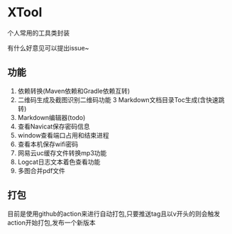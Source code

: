 # XTool

个人常用的工具类封装

有什么好意见可以提出issue~

## 功能

1. 依赖转换(Maven依赖和Gradle依赖互转)
2. 二维码生成及截图识别二维码功能
3  Markdown文档目录Toc生成(含快速跳转)
4. Markdown编辑器(todo)
5. 查看Navicat保存密码信息
6. window查看端口占用和结束进程
7. 查看本机保存wifi密码
8. 网易云uc缓存文件转换mp3功能
9. Logcat日志文本着色查看功能
10. 多图合并pdf文件
## 打包
目前是使用github的action来进行自动打包,只要推送tag且以v开头的则会触发action开始打包,发布一个新版本
